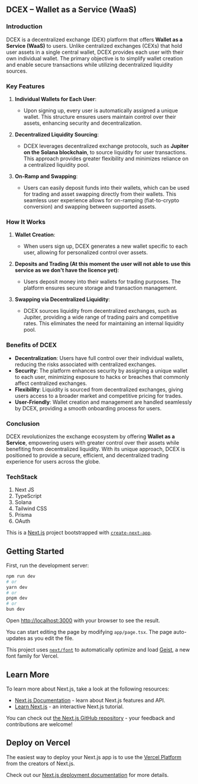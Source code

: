 ## DCEX – Wallet as a Service (WaaS)

### Introduction
DCEX is a decentralized exchange (DEX) platform that offers **Wallet as a Service (WaaS)** to users. Unlike centralized exchanges (CEXs) that hold user assets in a single central wallet, DCEX provides each user with their own individual wallet. The primary objective is to simplify wallet creation and enable secure transactions while utilizing decentralized liquidity sources.

### Key Features
1. **Individual Wallets for Each User**: 
   - Upon signing up, every user is automatically assigned a unique wallet. This structure ensures users maintain control over their assets, enhancing security and decentralization.

2. **Decentralized Liquidity Sourcing**:
   - DCEX leverages decentralized exchange protocols, such as **Jupiter on the Solana blockchain**, to source liquidity for user transactions. This approach provides greater flexibility and minimizes reliance on a centralized liquidity pool.

3. **On-Ramp and Swapping**:
   - Users can easily deposit funds into their wallets, which can be used for trading and asset swapping directly from their wallets. This seamless user experience allows for on-ramping (fiat-to-crypto conversion) and swapping between supported assets.

### How It Works
1. **Wallet Creation**: 
   - When users sign up, DCEX generates a new wallet specific to each user, allowing for personalized control over assets.

2. **Deposits and Trading (At this moment the user will not able to use this service as we don't have the licence yet)**: 
   - Users deposit money into their wallets for trading purposes. The platform ensures secure storage and transaction management.

3. **Swapping via Decentralized Liquidity**: 
   - DCEX sources liquidity from decentralized exchanges, such as Jupiter, providing a wide range of trading pairs and competitive rates. This eliminates the need for maintaining an internal liquidity pool.

### Benefits of DCEX
- **Decentralization**: Users have full control over their individual wallets, reducing the risks associated with centralized exchanges.
- **Security**: The platform enhances security by assigning a unique wallet to each user, minimizing exposure to hacks or breaches that commonly affect centralized exchanges.
- **Flexibility**: Liquidity is sourced from decentralized exchanges, giving users access to a broader market and competitive pricing for trades.
- **User-Friendly**: Wallet creation and management are handled seamlessly by DCEX, providing a smooth onboarding process for users.

### Conclusion
DCEX revolutionizes the exchange ecosystem by offering **Wallet as a Service**, empowering users with greater control over their assets while benefiting from decentralized liquidity. With its unique approach, DCEX is positioned to provide a secure, efficient, and decentralized trading experience for users across the globe.


### TechStack
1. Next JS
2. TypeScript
3. Solana
4. Tailwind CSS
5. Prisma
6. OAuth


This is a [Next.js](https://nextjs.org) project bootstrapped with [`create-next-app`](https://nextjs.org/docs/app/api-reference/cli/create-next-app).

## Getting Started

First, run the development server:

```bash
npm run dev
# or
yarn dev
# or
pnpm dev
# or
bun dev
```

Open [http://localhost:3000](http://localhost:3000) with your browser to see the result.

You can start editing the page by modifying `app/page.tsx`. The page auto-updates as you edit the file.

This project uses [`next/font`](https://nextjs.org/docs/app/building-your-application/optimizing/fonts) to automatically optimize and load [Geist](https://vercel.com/font), a new font family for Vercel.

## Learn More

To learn more about Next.js, take a look at the following resources:

- [Next.js Documentation](https://nextjs.org/docs) - learn about Next.js features and API.
- [Learn Next.js](https://nextjs.org/learn) - an interactive Next.js tutorial.

You can check out [the Next.js GitHub repository](https://github.com/vercel/next.js) - your feedback and contributions are welcome!

## Deploy on Vercel

The easiest way to deploy your Next.js app is to use the [Vercel Platform](https://vercel.com/new?utm_medium=default-template&filter=next.js&utm_source=create-next-app&utm_campaign=create-next-app-readme) from the creators of Next.js.

Check out our [Next.js deployment documentation](https://nextjs.org/docs/app/building-your-application/deploying) for more details.
